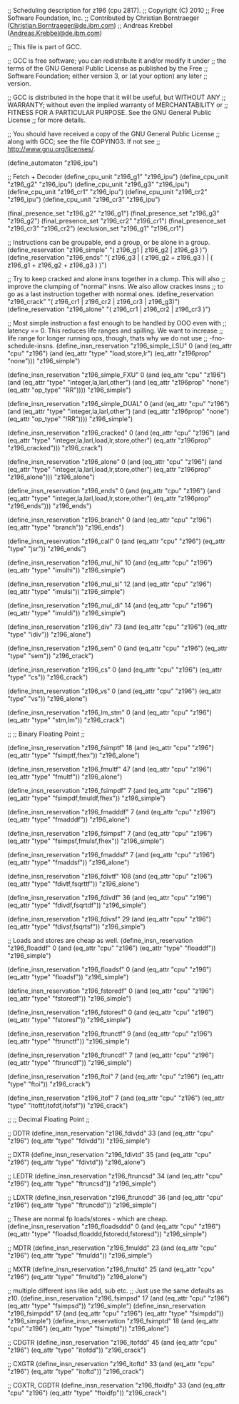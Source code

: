 ;; Scheduling description for z196 (cpu 2817).
;;   Copyright (C) 2010
;;   Free Software Foundation, Inc.
;;   Contributed by Christian Borntraeger (Christian.Borntraeger@de.ibm.com)
;;                  Andreas Krebbel (Andreas.Krebbel@de.ibm.com)

;; This file is part of GCC.

;; GCC is free software; you can redistribute it and/or modify it under
;; the terms of the GNU General Public License as published by the Free
;; Software Foundation; either version 3, or (at your option) any later
;; version.

;; GCC is distributed in the hope that it will be useful, but WITHOUT ANY
;; WARRANTY; without even the implied warranty of MERCHANTABILITY or
;; FITNESS FOR A PARTICULAR PURPOSE.  See the GNU General Public License
;; for more details.

;; You should have received a copy of the GNU General Public License
;; along with GCC; see the file COPYING3.  If not see
;; <http://www.gnu.org/licenses/>.

(define_automaton "z196_ipu")

;; Fetch + Decoder
(define_cpu_unit "z196_g1" "z196_ipu")
(define_cpu_unit "z196_g2" "z196_ipu")
(define_cpu_unit "z196_g3" "z196_ipu")
(define_cpu_unit "z196_cr1" "z196_ipu")
(define_cpu_unit "z196_cr2" "z196_ipu")
(define_cpu_unit "z196_cr3" "z196_ipu")

(final_presence_set "z196_g2" "z196_g1")
(final_presence_set "z196_g3" "z196_g2")
(final_presence_set "z196_cr2" "z196_cr1")
(final_presence_set "z196_cr3" "z196_cr2")
(exclusion_set "z196_g1" "z196_cr1")

;; Instructions can be groupable, end a group, or be alone in a group.
(define_reservation "z196_simple" "( z196_g1 | z196_g2 | z196_g3 )")
(define_reservation "z196_ends" "( z196_g3 | ( z196_g2 + z196_g3 ) | ( z196_g1 + z196_g2 + z196_g3 ) )")

;; Try to keep cracked and alone insns together in a clump.  This will also
;; improve the clumping of "normal" insns.  We also allow crackes insns
;; to go as a last instruction together with normal ones.
(define_reservation "z196_crack"  "( z196_cr1 | z196_cr2 | z196_cr3 | z196_g3)")
(define_reservation "z196_alone"  "( z196_cr1 | z196_cr2 | z196_cr3 )")

;; Most simple instruction a fast enough to be handled by OOO even with
;; latency == 0.  This reduces life ranges and spilling. We want to increase
;; life range for longer running ops, though, thats why we do not use
;; -fno-schedule-insns.
(define_insn_reservation "z196_simple_LSU" 0
  (and (eq_attr "cpu" "z196")
       (and (eq_attr "type" "load,store,lr")
            (eq_attr "z196prop" "none")))
  "z196_simple")

(define_insn_reservation "z196_simple_FXU" 0
  (and (eq_attr "cpu" "z196")
       (and (eq_attr "type" "integer,la,larl,other")
            (and (eq_attr "z196prop" "none")
                 (eq_attr "op_type" "RR"))))
  "z196_simple")

(define_insn_reservation "z196_simple_DUAL" 0
  (and (eq_attr "cpu" "z196")
       (and (eq_attr "type" "integer,la,larl,other")
            (and (eq_attr "z196prop" "none")
                 (eq_attr "op_type" "!RR"))))
  "z196_simple")

(define_insn_reservation "z196_cracked" 0
  (and (eq_attr "cpu" "z196")
       (and (eq_attr "type" "integer,la,larl,load,lr,store,other")
            (eq_attr "z196prop" "z196_cracked")))
  "z196_crack")

(define_insn_reservation "z196_alone" 0
  (and (eq_attr "cpu" "z196")
       (and (eq_attr "type" "integer,la,larl,load,lr,store,other")
            (eq_attr "z196prop" "z196_alone")))
  "z196_alone")

(define_insn_reservation "z196_ends" 0
  (and (eq_attr "cpu" "z196")
       (and (eq_attr "type" "integer,la,larl,load,lr,store,other")
            (eq_attr "z196prop" "z196_ends")))
  "z196_ends")

(define_insn_reservation "z196_branch" 0
  (and (eq_attr "cpu" "z196")
       (eq_attr "type" "branch"))
  "z196_ends")

(define_insn_reservation "z196_call" 0
  (and (eq_attr "cpu" "z196")
       (eq_attr "type" "jsr"))
  "z196_ends")

(define_insn_reservation "z196_mul_hi" 10
  (and (eq_attr "cpu" "z196")
       (eq_attr "type" "imulhi"))
  "z196_simple")

(define_insn_reservation "z196_mul_si" 12
  (and (eq_attr "cpu" "z196")
       (eq_attr "type" "imulsi"))
  "z196_simple")

(define_insn_reservation "z196_mul_di" 14
  (and (eq_attr "cpu" "z196")
       (eq_attr "type" "imuldi"))
  "z196_simple")

(define_insn_reservation "z196_div" 73
  (and (eq_attr "cpu" "z196")
       (eq_attr "type" "idiv"))
  "z196_alone")

(define_insn_reservation "z196_sem" 0
  (and (eq_attr "cpu" "z196")
       (eq_attr "type" "sem"))
  "z196_crack")

(define_insn_reservation "z196_cs" 0
  (and (eq_attr "cpu" "z196")
       (eq_attr "type" "cs"))
  "z196_crack")

(define_insn_reservation "z196_vs" 0
  (and (eq_attr "cpu" "z196")
       (eq_attr "type" "vs"))
  "z196_alone")

(define_insn_reservation "z196_lm_stm" 0
  (and (eq_attr "cpu" "z196")
       (eq_attr "type" "stm,lm"))
  "z196_crack")


;;
;; Binary Floating Point
;;

(define_insn_reservation "z196_fsimptf" 18
  (and (eq_attr "cpu" "z196")
       (eq_attr "type" "fsimptf,fhex"))
  "z196_alone")

(define_insn_reservation "z196_fmultf" 47
  (and (eq_attr "cpu" "z196")
       (eq_attr "type" "fmultf"))
  "z196_alone")

(define_insn_reservation "z196_fsimpdf" 7
  (and (eq_attr "cpu" "z196")
       (eq_attr "type" "fsimpdf,fmuldf,fhex"))
  "z196_simple")

(define_insn_reservation "z196_fmadddf" 7
  (and (eq_attr "cpu" "z196")
       (eq_attr "type" "fmadddf"))
  "z196_alone")

(define_insn_reservation "z196_fsimpsf" 7
  (and (eq_attr "cpu" "z196")
       (eq_attr "type" "fsimpsf,fmulsf,fhex"))
  "z196_simple")

(define_insn_reservation "z196_fmaddsf" 7
  (and (eq_attr "cpu" "z196")
       (eq_attr "type" "fmaddsf"))
  "z196_alone")

(define_insn_reservation "z196_fdivtf" 108
  (and (eq_attr "cpu" "z196")
       (eq_attr "type" "fdivtf,fsqrttf"))
  "z196_alone")

(define_insn_reservation "z196_fdivdf" 36
  (and (eq_attr "cpu" "z196")
       (eq_attr "type" "fdivdf,fsqrtdf"))
  "z196_simple")

(define_insn_reservation "z196_fdivsf" 29
  (and (eq_attr "cpu" "z196")
       (eq_attr "type" "fdivsf,fsqrtsf"))
  "z196_simple")


;; Loads and stores are cheap as well.
(define_insn_reservation "z196_floaddf" 0
  (and (eq_attr "cpu" "z196")
       (eq_attr "type" "floaddf"))
  "z196_simple")

(define_insn_reservation "z196_floadsf" 0
  (and (eq_attr "cpu" "z196")
       (eq_attr "type" "floadsf"))
  "z196_simple")

(define_insn_reservation "z196_fstoredf" 0
  (and (eq_attr "cpu" "z196")
       (eq_attr "type" "fstoredf"))
  "z196_simple")

(define_insn_reservation "z196_fstoresf" 0
  (and (eq_attr "cpu" "z196")
       (eq_attr "type" "fstoresf"))
  "z196_simple")


(define_insn_reservation "z196_ftrunctf" 9
  (and (eq_attr "cpu" "z196")
       (eq_attr "type" "ftrunctf"))
  "z196_simple")

(define_insn_reservation "z196_ftruncdf" 7
  (and (eq_attr "cpu" "z196")
       (eq_attr "type" "ftruncdf"))
  "z196_simple")


(define_insn_reservation "z196_ftoi" 7
  (and (eq_attr "cpu" "z196")
       (eq_attr "type" "ftoi"))
  "z196_crack")

(define_insn_reservation "z196_itof" 7
  (and (eq_attr "cpu" "z196")
       (eq_attr "type" "itoftf,itofdf,itofsf"))
  "z196_crack")

;;
;; Decimal Floating Point
;;

;; DDTR
(define_insn_reservation "z196_fdivdd" 33
  (and (eq_attr "cpu" "z196")
       (eq_attr "type" "fdivdd"))
  "z196_simple")

;; DXTR
(define_insn_reservation "z196_fdivtd" 35
  (and (eq_attr "cpu" "z196")
       (eq_attr "type" "fdivtd"))
  "z196_alone")

;; LEDTR
(define_insn_reservation "z196_ftruncsd" 34
  (and (eq_attr "cpu" "z196")
       (eq_attr "type" "ftruncsd"))
  "z196_simple")

;; LDXTR
(define_insn_reservation "z196_ftruncdd" 36
  (and (eq_attr "cpu" "z196")
       (eq_attr "type" "ftruncdd"))
  "z196_simple")

;; These are normal fp loads/stores - which are cheap.
(define_insn_reservation "z196_floadsddd" 0
  (and (eq_attr "cpu" "z196")
       (eq_attr "type" "floadsd,floaddd,fstoredd,fstoresd"))
  "z196_simple")

;; MDTR
(define_insn_reservation "z196_fmuldd" 23
  (and (eq_attr "cpu" "z196")
       (eq_attr "type" "fmuldd"))
  "z196_simple")

;; MXTR
(define_insn_reservation "z196_fmultd" 25
  (and (eq_attr "cpu" "z196")
       (eq_attr "type" "fmultd"))
  "z196_alone")

;; multiple different isns like add, sub etc.
;; Just use the same defaults as z10.
(define_insn_reservation "z196_fsimpsd" 17
  (and (eq_attr "cpu" "z196")
       (eq_attr "type" "fsimpsd"))
  "z196_simple")
(define_insn_reservation "z196_fsimpdd" 17
  (and (eq_attr "cpu" "z196")
       (eq_attr "type" "fsimpdd"))
  "z196_simple")
(define_insn_reservation "z196_fsimptd" 18
  (and (eq_attr "cpu" "z196")
       (eq_attr "type" "fsimptd"))
  "z196_alone")

;; CDGTR
(define_insn_reservation "z196_itofdd" 45
  (and (eq_attr "cpu" "z196")
       (eq_attr "type" "itofdd"))
  "z196_crack")

;; CXGTR
(define_insn_reservation "z196_itoftd" 33
  (and (eq_attr "cpu" "z196")
       (eq_attr "type" "itoftd"))
  "z196_crack")

;; CGXTR, CGDTR
(define_insn_reservation "z196_ftoidfp" 33
  (and (eq_attr "cpu" "z196")
       (eq_attr "type" "ftoidfp"))
  "z196_crack")



